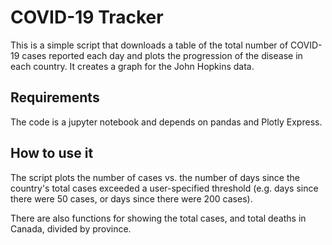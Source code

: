 # COVID-19 Tracker

This is a simple script that downloads a table of the total number of COVID-19 cases reported each day and plots the progression of the disease in each country. It creates a graph for the John Hopkins data.

## Requirements

The code is a jupyter notebook and depends on pandas and Plotly Express.

## How to use it

The script plots the number of cases vs. the number of days since the country's total cases exceeded a user-specified threshold (e.g. days since there were 50 cases, or days since there were 200 cases).

There are also functions for showing the total cases, and total deaths in Canada, divided by province.